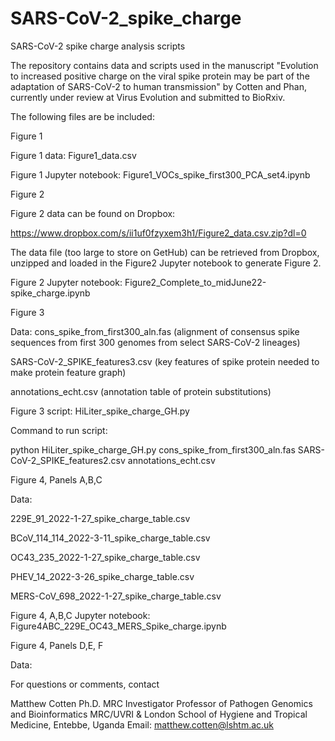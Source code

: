 # SARS-CoV-2_spike_charge
SARS-CoV-2 spike charge analysis scripts

The repository contains data and scripts used in the manuscript "Evolution to increased positive charge on the viral spike protein may be part of  the adaptation of SARS-CoV-2 to human transmission"  by Cotten and Phan, currently under review at  Virus Evolution and submitted to BioRxiv.

The following files are be included:

Figure 1

Figure 1 data: Figure1_data.csv

Figure 1 Jupyter notebook: Figure1_VOCs_spike_first300_PCA_set4.ipynb

Figure 2

Figure 2 data can be found on Dropbox:

https://www.dropbox.com/s/ii1uf0fzyxem3h1/Figure2_data.csv.zip?dl=0

The data file (too large to store on GetHub) can be retrieved from Dropbox, unzipped and loaded in the Figure2 Jupyter notebook to generate Figure 2.

Figure 2 Jupyter notebook: Figure2_Complete_to_midJune22-spike_charge.ipynb

Figure 3 

Data: 
cons_spike_from_first300_aln.fas (alignment of consensus spike sequences from first 300 genomes from select SARS-CoV-2 lineages)

SARS-CoV-2_SPIKE_features3.csv (key features of spike protein needed to make protein feature graph)

annotations_echt.csv (annotation table of protein substitutions)

Figure 3 script: HiLiter_spike_charge_GH.py

Command to run script: 

python HiLiter_spike_charge_GH.py cons_spike_from_first300_aln.fas SARS-CoV-2_SPIKE_features2.csv annotations_echt.csv

Figure 4, Panels A,B,C

Data:

229E_91_2022-1-27_spike_charge_table.csv

BCoV_114_114_2022-3-11_spike_charge_table.csv

OC43_235_2022-1-27_spike_charge_table.csv

PHEV_14_2022-3-26_spike_charge_table.csv

MERS-CoV_698_2022-1-27_spike_charge_table.csv

Figure 4, A,B,C Jupyter notebook: Figure4ABC_229E_OC43_MERS_Spike_charge.ipynb

Figure 4, Panels D,E, F

Data: 


For questions or comments, contact 

Matthew Cotten Ph.D.
MRC Investigator
Professor of Pathogen Genomics and Bioinformatics
MRC/UVRI & London School of Hygiene and Tropical Medicine, Entebbe, Uganda 
Email: matthew.cotten@lshtm.ac.uk

